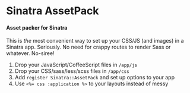 # Sinatra AssetPack
#### Asset packer for Sinatra

This is *the* most convenient way to set up your CSS/JS (and images) in a 
Sinatra app. Seriously. No need for crappy routes to render Sass or whatever.
No-siree!

1. Drop your JavaScript/CoffeeScript files in `/app/js`
2. Drop your CSS/sass/less/scss files in `/app/css`
3. Add `register Sinatra::AssetPack` and set up options to your app
4. Use `<%= css :application %>` to your layouts instead of messy *<script>* and 
   *<link>* tags
5. BOOM! You're in business baby!

Setup
-----

Install the plugin and add some options. (Feel free to omit the *Optional* 
    items, they're listed here for posterity):

``` ruby
class Main < Sinatra::Base
  set :root, File.dirname(__FILE__)
  register Sinatra::AssetPack

  assets {
    serve '/js',     from: 'app/js'        # Optional
    serve '/css',    from: 'app/css'       # Optional
    serve '/images', from: 'app/images'    # Optional

    js :app, '/js/app.js', [
      '/js/vendor/**/*.js',
      '/js/app/**/*.js'
    ]

    css :application, '/css/application.css', [
      '/css/screen.css'
    ]

    js_compression  = :jsmin      # Optional
    css_compression = :sass       # Optional
  }
end
```

In your layouts:

``` ruby
<%= css :application, :media => 'screen' %>
<%= js  :app %>
```

*(Use haml? Great! Use `!= css :youreawesome`.)*

And then what?
--------------

If you're on **development** mode, it serves each of the files as so:

``` html
<link rel='stylesheet' href='/css/screen.849289.css' media='screen' type='text/css' />
<script type='text/javascript' src='/js/vendor/jquery.283479.js'></script>
<script type='text/javascript' src='/js/vendor/underscore.589491.js'></script>
<script type='text/javascript' src='/js/app/main.589491.js'></script>
```

If you're on **production** mode, it serves a compressed version in the URLs you specify:

``` html
<link rel='stylesheet' href='/css/application.849289.css' media='screen' type='text/css' />
<script type='text/javascript' src='/js/app.589491.js'></script>
```

Features
--------

 * __CoffeeScript support__: Just add your coffee files in one of the paths 
 served (in the example, `app/js/hello.coffee`) and they will be available as JS 
 files (`http://localhost:4567/js/hello.js`).

 * __Sass/Less/SCSS support__: Works the same way. Place your dynamic CSS files 
 in there (say, `app/css/screen.sass`) and they will be available as CSS files 
 (`http://localhost:4567/css/screen.css`).

 * __Cache busting__: the `css` and `js` helpers automatically ensures the URL 
 is based on when the file was last modified. The URL `/js/jquery.js` may be 
 translated to `/js/jquery.8237898.js` to ensure visitors always get the latest 
 version.

 * __No intermediate files needed__: You don't need to generate compiled files.
 You can, but it's optional. Keeps your source repo clean!

 * __Auto minification (with caching)__: JS and CSS files will be compressed as 
 needed.

 * __Heroku support__: Oh yes. That's right.

Compressors
-----------

By default, AssetPack uses [JSMin](http://rubygems.org/gems/jsmin) for JS 
minifaction, and simple regexes for CSS minification. You can specify other
compressors in the `assets` block:

``` ruby
assets {
  js_compression  = :jsmin    # :jsmin | :yui | :closure
  css_compression = :simple   # :simple | :sass | :yui
}
```


### YUI Compressor

``` ruby
assets {
  js_compression  = :yui
  css_compression = :yui

  # Optional settings
  js_compression_options = { :munge => true }  # Munge variable names
}
```

For YUI compression, you need the YUI compressor gem.

 * Bundler? Add to *Gemfile*: `gem 'yui-compressor', :require => 'yui/compressor'`
 * Else, `gem install yui-compressor`

### SASS compression

``` ruby
assets {
  css_compression  = :sass
}
```

For SASS compression, you need the Sass gem.

 * Bundler? Add to *Gemfile*: `gem 'sass'`
 * Else, `gem install sass`

### Google Closure compression

``` ruby
assets {
  js_compression  = :closure

  # Optional settings
  js_compression_options = { :level => "SIMPLE_OPTIMIZATIONS" }
  # Levels: WHITESPACE_ONLY, SIMPLE_OPTIMIZATIONS, ADVANCED_OPTIMIZATIONS
}
```

This uses the [Google closure compiler service](http://closure-compiler.appspot.com/home)
to compress your JavaScript.

Need to build the files?
------------------------

Actually, you don't need to--this is optional! But add this to your Rakefile:

``` ruby
APP_FILE  = 'app.rb'
APP_CLASS = 'Main'

require 'sinatra/assetpack/rake'
```

Now:

    $ rake assetpack:build

This will create files in `/public`.

Need Compass support?
---------------------

No, AssetPack doesn't have built-in Compass support, but you can use [Sinatra 
Support](http://sinefunc.com/sinatra-support):

``` ruby
# gem install sinatra/support
Encoding.default_external = 'utf-8'
require 'sinatra/support'

class Main
  register Sinatra::CompassSupport
end
```

To do
-----

AssetPack will eventually have:

 * CDN support
 * Better support for Compass sprites
